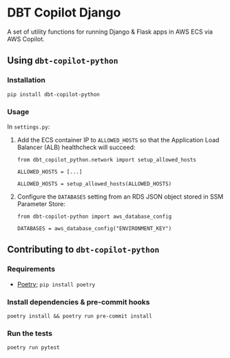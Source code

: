 # DBT Copilot Django

A set of utility functions for running Django & Flask apps in AWS ECS via AWS Copilot.

## Using `dbt-copilot-python`

### Installation

```
pip install dbt-copilot-python
```

### Usage

In `settings.py`:

1. Add the ECS container IP to `ALLOWED_HOSTS` so that the Application Load Balancer (ALB) healthcheck will succeed:

    ```
    from dbt_copilot_python.network import setup_allowed_hosts
    
    ALLOWED_HOSTS = [...]
    
    ALLOWED_HOSTS = setup_allowed_hosts(ALLOWED_HOSTS)
    ```

2. Configure the `DATABASES` setting from an RDS JSON object stored in SSM Parameter Store:

    ```
    from dbt-copilot-python import aws_database_config
   
    DATABASES = aws_database_config("ENVIRONMENT_KEY")
    ```

## Contributing to `dbt-copilot-python`

### Requirements

- [Poetry](https://python-poetry.org/); `pip install poetry`

### Install dependencies & pre-commit hooks

```
poetry install && poetry run pre-commit install
```

### Run the tests

```
poetry run pytest
```
